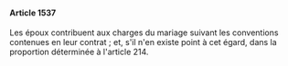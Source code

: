 #### Article 1537

Les époux contribuent aux charges du mariage suivant les conventions contenues en leur contrat ; et, s'il n'en existe point à cet égard, dans la proportion déterminée à l'article 214.

